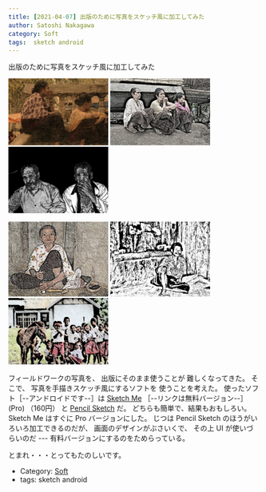 ```yaml
---
title: [2021-04-07] 出版のために写真をスケッチ風に加工してみた
author: Satoshi Nakagawa
category: Soft
tags:  sketch android
---
```


出版のために写真をスケッチ風に加工してみた

<a href=/pict/2021-04-06-ngada.jpg><img src="/pict/2021-04-06-ngada.jpg" alt="" width="200"/></a>
<a href=/pict/2021-04-06-atafai.jpg><img src="/pict/2021-04-06-atafai.jpg" alt="" width="200"/></a>
<a href=/pict/2021-04-06-mata.jpg><img src="/pict/2021-04-06-mata.jpg" alt="" width="200"/></a>

<a href=/pict/2021-04-06-jara.jpg><img src="/pict/2021-04-06-jara.jpg" alt="" width="200"/></a>
<a href=/pict/2021-04-06-kaju.jpg><img src="/pict/2021-04-06-kaju.jpg" alt="" width="200"/></a>
<a href=/pict/2021-04-06-lio.jpg><img src="/pict/2021-04-06-lio.jpg" alt="" width="200"/></a>

 フィールドワークの写真を、
出版にそのまま使うことが
難しくなってきた。
そこで、
写真を手描きスケッチ風にするソフトを
使うことを考えた。
使ったソフト［--アンドロイドです--］は
[Sketch Me](https://play.google.com/store/apps/details?id=com.xnview.XnSketch&hl=ja&gl=US) ［--リンクは無料バージョン--］
(Pro) （160円）
と [Pencil Sketch](https://play.google.com/store/apps/details?id=com.dumplingsandwich.pencilsketch&hl=ja&gl=US) だ。
どちらも簡単で、結果もおもしろい。
Sketch Me はすぐに Pro バージョンにした。
じつは Pencil Sketch のほうがいろいろ加工できるのだが、
画面のデザインがぶさいくで、
その上 UI が使いづらいのだ ---
有料バージョンにするのをためらっている。

 とまれ・・・とってもたのしいです。

- Category: [Soft](https://merapano.github.io/categories.html#Soft)
- tags:  sketch android
